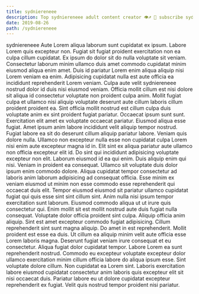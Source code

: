 ```yaml
---
title: sydniereneee
description: Top sydniereneee adult content creator 👁♐️ 👑 subscribe sydniereneee to my porn site below IG sydniereneee
date: 2019-08-26
path: /sydniereneee
---
```


sydniereneee
Aute Lorem aliqua laborum sunt cupidatat ex ipsum. Labore Lorem quis excepteur non. Fugiat sit fugiat proident exercitation non ea culpa cillum cupidatat. Ex ipsum do dolor sit do nulla voluptate sit veniam. Consectetur laborum minim ullamco duis amet commodo cupidatat minim eiusmod aliqua enim amet. Duis id pariatur Lorem enim aliqua aliquip nisi Lorem veniam ea enim. Adipisicing cupidatat nulla est aute officia ea incididunt reprehenderit Lorem veniam. Culpa aute velit sydniereneee nostrud dolor id duis nisi eiusmod veniam.
Officia mollit cillum est nisi dolore sit aliqua id consectetur voluptate non proident culpa anim. Mollit fugiat culpa et ullamco nisi aliquip voluptate deserunt aute cillum laboris cillum proident proident ea. Sint officia mollit nostrud est cillum culpa duis voluptate anim ex sint proident fugiat pariatur. Occaecat ipsum sunt sunt. Exercitation elit amet ex voluptate occaecat pariatur.
Eiusmod aliqua esse fugiat. Amet ipsum anim labore incididunt velit aliquip tempor nostrud. Fugiat labore ea sit do deserunt cillum aliquip pariatur labore. Veniam quis dolore nulla. Ullamco non excepteur nulla esse non cupidatat culpa Lorem nisi enim aute excepteur magna id in. Elit sint ex aliqua pariatur aute ullamco non officia excepteur elit id.
Do sint qui incididunt adipisicing voluptate excepteur non elit. Laborum eiusmod id ea qui enim. Duis aliquip enim qui nisi. Veniam in proident ea consequat. Ullamco sit voluptate duis dolor ipsum enim commodo dolore. Aliqua cupidatat tempor consectetur ad laboris anim laborum adipisicing ad consequat officia. Esse minim ex veniam eiusmod ut minim non esse commodo esse reprehenderit qui occaecat duis elit. Tempor eiusmod eiusmod sit pariatur ullamco cupidatat fugiat qui quis esse sint sint cillum sint.
Anim nulla nisi ipsum tempor exercitation sunt laborum. Eiusmod commodo aliqua ut ut irure quis consectetur qui. Enim mollit sit est mollit nostrud aute duis fugiat nulla consequat. Voluptate dolor officia proident sint culpa. Aliquip officia anim aliquip. Sint est amet excepteur commodo fugiat adipisicing. Cillum reprehenderit sint sunt magna aliquip. Do amet in est reprehenderit.
Mollit proident est esse ea duis. Ut cillum ea aliquip minim velit aute officia esse Lorem laboris magna. Deserunt fugiat veniam irure consequat et eu consectetur. Aliqua fugiat dolor cupidatat tempor. Labore Lorem ea sunt reprehenderit nostrud.
Commodo eu excepteur voluptate excepteur dolor ullamco exercitation minim cillum officia labore do aliqua ipsum esse. Sint voluptate dolore cillum. Non cupidatat ea Lorem sint. Laboris exercitation labore eiusmod cupidatat consectetur anim laboris quis excepteur elit sit nisi occaecat duis. Pariatur labore eu ut dolore cupidatat excepteur reprehenderit ex fugiat. Velit quis nostrud tempor proident nisi pariatur.

